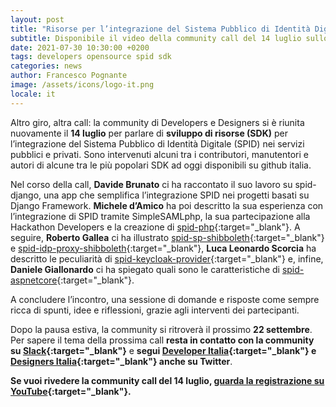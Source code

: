 ```yaml
---
layout: post
title: "Risorse per l’integrazione del Sistema Pubblico di Identità Digitale"
subtitle: Disponibile il video della community call del 14 luglio sullo sviluppo di SDK per l’integrazione di SPID
date: 2021-07-30 10:30:00 +0200
tags: developers opensource spid sdk
categories: news
author: Francesco Pognante
image: /assets/icons/logo-it.png
locale: it
---
```


Altro giro, altra call: la community di Developers e Designers si è riunita nuovamente il **14 luglio** per parlare di **sviluppo di risorse (SDK)** per l’integrazione del Sistema Pubblico di Identità Digitale (SPID) nei servizi pubblici e privati. Sono intervenuti alcuni tra i contributori, manutentori e autori di alcune tra le più popolari SDK ad oggi disponibili su github italia.

Nel corso della call, **Davide Brunato** ci ha raccontato il suo lavoro su spid-django, una app che semplifica l’integrazione SPID nei progetti basati su Django Framework. **Michele d’Amico** ha poi descritto la sua esperienza con l’integrazione di SPID tramite SimpleSAMLphp, la sua partecipazione alla Hackathon Developers e la creazione di [spid-php](https://github.com/italia/spid-php){:target="_blank"}. A seguire, **Roberto Gallea** ci ha illustrato [spid-sp-shibboleth](https://github.com/italia/spid-sp-shibboleth){:target="_blank"} e [spid-idp-proxy-shibboleth](https://github.com/italia/spid-idp-proxy-shibboleth){:target="_blank"}, **Luca Leonardo Scorcia** ha descritto le peculiarità di  [spid-keycloak-provider](https://github.com/italia/spid-keycloak-provider){:target="_blank"} e, infine, **Daniele Giallonardo** ci ha spiegato quali sono le caratteristiche di  [spid-aspnetcore](https://github.com/italia/spid-aspnetcore){:target="_blank"}.

A concludere l’incontro, una sessione di domande e risposte come sempre ricca di spunti, idee e riflessioni, grazie agli interventi dei partecipanti.

Dopo la pausa estiva, la community si ritroverà il prossimo **22 settembre**. Per sapere il tema della prossima call **resta in contatto con la community su [Slack](https://developersitalia.slack.com/archives/C023MSRP03V){:target="_blank"}** e **segui [Developer Italia](https://twitter.com/developersITA){:target="_blank"} e [Designers Italia](https://twitter.com/DesignersITA){:target="_blank"} anche su Twitter**.

**Se vuoi rivedere la community call del 14 luglio, [guarda la registrazione su YouTube](https://www.youtube.com/watch?v=NoMUqVKK8Rc){:target="_blank"}.** 
